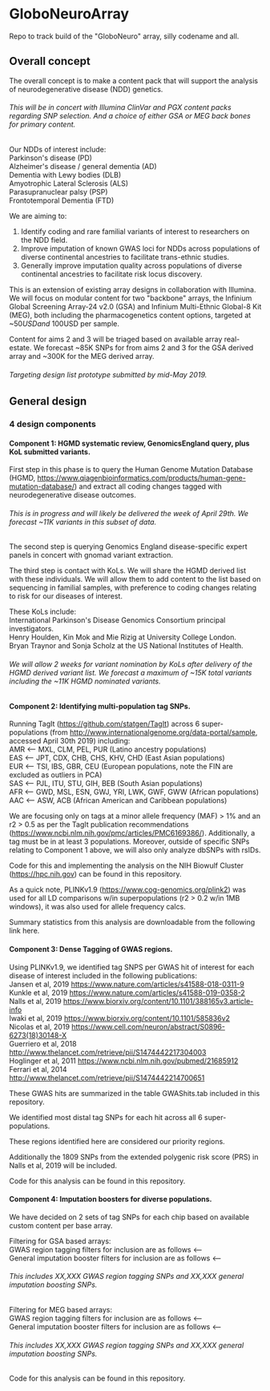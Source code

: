 # GloboNeuroArray

Repo to track build of the "GloboNeuro" array, silly codename and all.

## Overall concept

The overall concept is to make a content pack that will support the analysis of neurodegenerative disease (NDD) genetics. 
###### This will be in concert with Illumina ClinVar and PGX content packs regarding SNP selection. And a choice of either GSA or MEG back bones for primary content.

Our NDDs of interest include:  
Parkinson's disease (PD)  
Alzheimer's disease / general dementia (AD)  
Dementia with Lewy bodies (DLB)  
Amyotrophic Lateral Sclerosis (ALS)  
Parasupranuclear palsy (PSP)  
Frontotemporal Dementia (FTD)  

We are aiming to:  
1. Identify coding and rare familial variants of interest to researchers on the NDD field.  
2. Improve imputation of known GWAS loci for NDDs across populations of diverse continental ancestries to facilitate trans-ethnic studies.  
3. Generally improve imputation quality across populations of diverse continental ancestries to facilitate risk locus discovery.  

This is an extension of existing array designs in collaboration with Illumina.  We will focus on modular content for two "backbone" arrays, the Infinium Global Screening Array-24 v2.0  (GSA) and Infinium Multi-Ethnic Global-8 Kit (MEG), both including the pharmacogenetics content options, targeted at ~$50USD and ~$100USD per sample.

Content for aims 2 and 3 will be triaged based on available array real-estate. We forecast ~85K SNPs for from aims 2 and 3 for the GSA derived array and ~300K for the MEG derived array.

###### Targeting design list prototype submitted by mid-May 2019.

## General design

### 4 design components

#### Component 1: HGMD systematic review, GenomicsEngland query, plus KoL submitted variants.

First step in this phase is to query the Human Genome Mutation Database (HGMD, https://www.qiagenbioinformatics.com/products/human-gene-mutation-database/) and extract all coding changes tagged with neurodegenerative disease outcomes.
###### This is in progress and will likely be delivered the week of April 29th. We forecast ~11K variants in this subset of data.

The second step is querying Genomics England disease-specific expert panels in concert with gnomad variant extraction.

The third step is contact with KoLs. We will share the HGMD derived list with these individuals. We will allow them to add content to the list based on sequencing in familial samples, with preference to coding changes relating to risk for our diseases of interest.

These KoLs include:  
International Parkinson's Disease Genomics Consortium principal investigators.  
Henry Houlden, Kin Mok and Mie Rizig at University College London.  
Bryan Traynor and Sonja Scholz at the US National Institutes of Health.
###### We will allow 2 weeks for variant nomination by KoLs after delivery of the HGMD derived variant list. We forecast a maximum of ~15K total variants including the ~11K HGMD nominated variants.

#### Component 2: Identifying multi-population tag SNPs.

Running TagIt (https://github.com/statgen/TagIt) across 6 super-populations (from http://www.internationalgenome.org/data-portal/sample, accessed April 30th 2019) including:  
AMR <-- MXL, CLM, PEL, PUR (Latino ancestry populations)  
EAS <-- JPT, CDX, CHB, CHS, KHV, CHD (East Asian populations)  
EUR <-- TSI, IBS, GBR, CEU (European populations, note the FIN are excluded as outliers in PCA)  
SAS <-- PJL, ITU, STU, GIH, BEB (South Asian populations)  
AFR <-- GWD, MSL, ESN, GWJ, YRI, LWK, GWF, GWW (African populations)  
AAC <-- ASW, ACB (African American and Caribbean populations)  

We are focusing only on tags at a minor allele frequency (MAF) > 1% and an r2 > 0.5 as per the TagIt publication recommendations (https://www.ncbi.nlm.nih.gov/pmc/articles/PMC6169386/). Additionally, a tag must be in at least 3 populations. Moreover, outside of specific SNPs relating to Component 1 above, we will also only analyze dbSNPs with rsIDs.

Code for this and implementing the analysis on the NIH Biowulf Cluster (https://hpc.nih.gov) can be found in this repository.

As a quick note, PLINKv1.9 (https://www.cog-genomics.org/plink2) was used for all LD comparisons w/in superpopulations (r2 > 0.2 w/in 1MB windows), it was also used for allele frequency calcs.

Summary statistics from this analysis are downloadable from the following link here.

#### Component 3: Dense Tagging of GWAS regions.

Using PLINKv1.9, we identified tag SNPS per GWAS hit of interest for each disease of interest included in the following publications:  
Jansen et al, 2019 https://www.nature.com/articles/s41588-018-0311-9  
Kunkle et al, 2019 https://www.nature.com/articles/s41588-019-0358-2  
Nalls et al, 2019 https://www.biorxiv.org/content/10.1101/388165v3.article-info  
Iwaki et al, 2019 https://www.biorxiv.org/content/10.1101/585836v2  
Nicolas et al, 2019 https://www.cell.com/neuron/abstract/S0896-6273(18)30148-X  
Guerriero et al, 2018 http://www.thelancet.com/retrieve/pii/S1474442217304003  
Hoglinger et al, 2011 https://www.ncbi.nlm.nih.gov/pubmed/21685912  
Ferrari et al, 2014 http://www.thelancet.com/retrieve/pii/S1474442214700651  

These GWAS hits are summarized in the table GWAShits.tab included in this repository.

We identified most distal tag SNPs for each hit across all 6 super-populations.

These regions identified here are considered our priority regions.

Additionally the 1809 SNPs from the extended polygenic risk score (PRS) in Nalls et al, 2019 will be included.  

Code for this analysis can be found in this repository.

#### Component 4: Imputation boosters for diverse populations.

We have decided on 2 sets of tag SNPs for each chip based on available custom content per base array.

Filtering for GSA based arrays:  
GWAS region tagging filters for inclusion are as follows <--   
General imputation booster filters for inclusion are as follows <--   
###### This includes XX,XXX GWAS region tagging SNPs and XX,XXX general imputation boosting SNPs.  

Filtering for MEG based arrays:  
GWAS region tagging filters for inclusion are as follows <--   
General imputation booster filters for inclusion are as follows <--   
###### This includes XX,XXX GWAS region tagging SNPs and XX,XXX general imputation boosting SNPs.  

Code for this analysis can be found in this repository.
